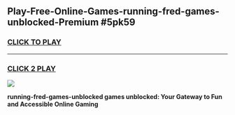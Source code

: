 
## Play-Free-Online-Games-running-fred-games-unblocked-Premium #5pk59
<h3>
<a href="https://premium.freeplayer.one?title=running-fred-games-unblocked&ref=8M">CLICK TO PLAY</a></h3>
<hr>

<h3>
<a href="https://premium.freeplayer.one?title=running-fred-games-unblocked&ref=8M">CLICK 2 PLAY</a>
  
</h3>

<a href="https://premium.freeplayer.one?title=running-fred-games-unblocked&ref=8M"><img src="https://clearcache.store/games.png"></a>


**running-fred-games-unblocked games unblocked: Your Gateway to Fun and Accessible Online Gaming**
